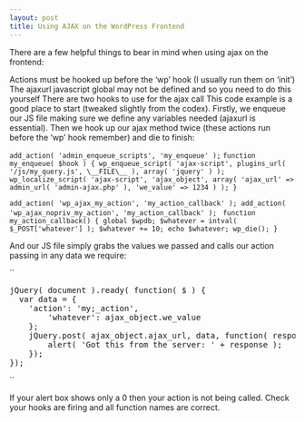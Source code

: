 ```yaml
---
layout: post
title: Using AJAX on the WordPress Frontend
---
```


There are a few helpful things to bear in mind when using ajax on the frontend:

Actions must be hooked up before the ‘wp’ hook (I usually run them on ‘init’)
The ajaxurl javascript global may not be defined and so you need to do this yourself
There are two hooks to use for the ajax call
This code example is a good place to start (tweaked slightly from the codex). Firstly, we enqueue our JS file making sure we define any variables needed (ajaxurl is essential). Then we hook up our ajax method twice (these actions run before the ‘wp’ hook remember) and die to finish:

``add_action( 'admin_enqueue_scripts', 'my_enqueue' );``
``
function my_enqueue( $hook ) {
  wp_enqueue_script( 'ajax-script', plugins_url( '/js/my_query.js', \__FILE\__ ), array( 'jquery' ) );
  wp_localize_script( 'ajax-script', 'ajax_object',
    array( 'ajax_url' => admin_url( 'admin-ajax.php' ), 'we_value' => 1234 )
  );
}
``

``
add_action( 'wp_ajax_my_action', 'my_action_callback' );
add_action( 'wp_ajax_nopriv_my_action', 'my_action_callback' );
``
``
function my_action_callback() {
  global $wpdb;
  $whatever = intval( $_POST['whatever'] );
  $whatever += 10;
  echo $whatever;
  wp_die();
}``

And our JS file simply grabs the values we passed and calls our action passing in any data we require:

``
<pre>jQuery( document ).ready( function( $ ) {
  var data = {
    'action': 'my;_action',
		'whatever': ajax_object.we_value
	};
	jQuery.post( ajax_object.ajax_url, data, function( response ) {
		alert( 'Got this from the server: ' + response );
	});
});</pre>
``

If your alert box shows only a 0 then your action is not being called. Check your hooks are firing and all function names are correct.
